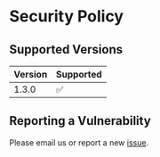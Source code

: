 # Security Policy

## Supported Versions

| Version | Supported          |
| ------- | ------------------ |
| 1.3.0   | :white_check_mark: |

## Reporting a Vulnerability

Please email us or report a new [issue](https://github.com/Cyggnus/ShuffleGenie/security/advisories/new).
